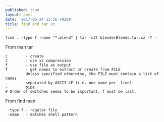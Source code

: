 ```yaml
---
published: true
layout: post
date: '2017-05-24 13:56 +0200'
title: find and tar xz
---
```

    find . -type f -name "*.blend" | tar -cJf blenderBlends.tar.xz -T -
    
From man tar

    c        - create
    J        - use xz compression
    f        - use file as output
    T        - get names to extract or create from FILE
             Unless specified otherwise, the FILE must contain a list of names 
             separated by ASCII LF (i.e. one name per  line).
    -        pipe
    # Order of switches seems to be important, f must be last.
    
From find man

     -type f - regular file
     -name   - matches shell pattern

    